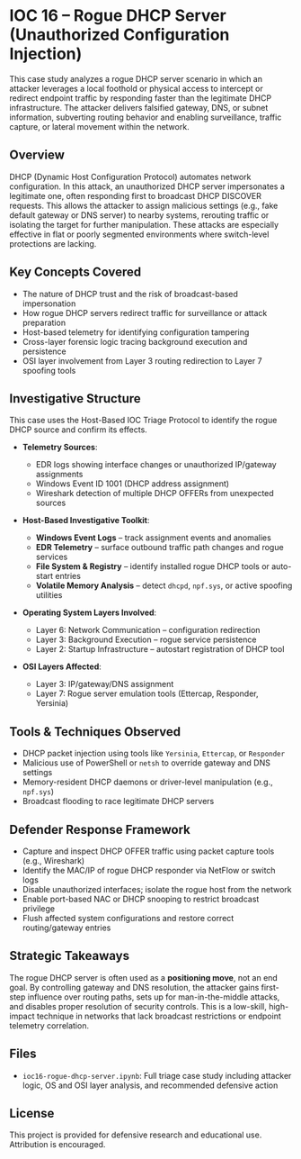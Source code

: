 # IOC 16 – Rogue DHCP Server (Unauthorized Configuration Injection)

This case study analyzes a rogue DHCP server scenario in which an attacker leverages a local foothold or physical access to intercept or redirect endpoint traffic by responding faster than the legitimate DHCP infrastructure. The attacker delivers falsified gateway, DNS, or subnet information, subverting routing behavior and enabling surveillance, traffic capture, or lateral movement within the network.

## Overview

DHCP (Dynamic Host Configuration Protocol) automates network configuration. In this attack, an unauthorized DHCP server impersonates a legitimate one, often responding first to broadcast DHCP DISCOVER requests. This allows the attacker to assign malicious settings (e.g., fake default gateway or DNS server) to nearby systems, rerouting traffic or isolating the target for further manipulation. These attacks are especially effective in flat or poorly segmented environments where switch-level protections are lacking.

## Key Concepts Covered

- The nature of DHCP trust and the risk of broadcast-based impersonation
- How rogue DHCP servers redirect traffic for surveillance or attack preparation
- Host-based telemetry for identifying configuration tampering
- Cross-layer forensic logic tracing background execution and persistence
- OSI layer involvement from Layer 3 routing redirection to Layer 7 spoofing tools

## Investigative Structure

This case uses the Host-Based IOC Triage Protocol to identify the rogue DHCP source and confirm its effects.

- **Telemetry Sources**:
  - EDR logs showing interface changes or unauthorized IP/gateway assignments
  - Windows Event ID 1001 (DHCP address assignment)
  - Wireshark detection of multiple DHCP OFFERs from unexpected sources

- **Host-Based Investigative Toolkit**:
  - **Windows Event Logs** – track assignment events and anomalies
  - **EDR Telemetry** – surface outbound traffic path changes and rogue services
  - **File System & Registry** – identify installed rogue DHCP tools or auto-start entries
  - **Volatile Memory Analysis** – detect `dhcpd`, `npf.sys`, or active spoofing utilities

- **Operating System Layers Involved**:
  - Layer 6: Network Communication – configuration redirection
  - Layer 3: Background Execution – rogue service persistence
  - Layer 2: Startup Infrastructure – autostart registration of DHCP tool

- **OSI Layers Affected**:
  - Layer 3: IP/gateway/DNS assignment
  - Layer 7: Rogue server emulation tools (Ettercap, Responder, Yersinia)

## Tools & Techniques Observed

- DHCP packet injection using tools like `Yersinia`, `Ettercap`, or `Responder`
- Malicious use of PowerShell or `netsh` to override gateway and DNS settings
- Memory-resident DHCP daemons or driver-level manipulation (e.g., `npf.sys`)
- Broadcast flooding to race legitimate DHCP servers

## Defender Response Framework

- Capture and inspect DHCP OFFER traffic using packet capture tools (e.g., Wireshark)
- Identify the MAC/IP of rogue DHCP responder via NetFlow or switch logs
- Disable unauthorized interfaces; isolate the rogue host from the network
- Enable port-based NAC or DHCP snooping to restrict broadcast privilege
- Flush affected system configurations and restore correct routing/gateway entries

## Strategic Takeaways

The rogue DHCP server is often used as a **positioning move**, not an end goal. By controlling gateway and DNS resolution, the attacker gains first-step influence over routing paths, sets up for man-in-the-middle attacks, and disables proper resolution of security controls. This is a low-skill, high-impact technique in networks that lack broadcast restrictions or endpoint telemetry correlation.

## Files

- `ioc16-rogue-dhcp-server.ipynb`: Full triage case study including attacker logic, OS and OSI layer analysis, and recommended defensive action

## License

This project is provided for defensive research and educational use. Attribution is encouraged.
